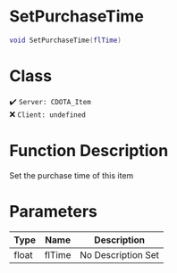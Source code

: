 # SetPurchaseTime
```lua
void SetPurchaseTime(flTime)
```
# Class
✔️ `Server: CDOTA_Item`  
❌ `Client: undefined`  

# Function Description
Set the purchase time of this item
# Parameters
Type|Name|Description
--|--|--
float|flTime|No Description Set
